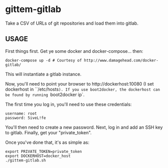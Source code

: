 # gittem-gitlab

Take a CSV of URLs of git repositories and load them into gitlab.

## USAGE

First things first. Get ye some docker and docker-compose... then:

```
docker-compose up -d # Courtesy of http://www.damagehead.com/docker-gitlab/
```

This will instantiate a gitlab instance.

Now, you'll need to point your browser to http://dockerhost:10080 (I set dockerhost in ``/etc/hosts`). If you use boot2docker, the dockerhost can be found by running `boot2docker ip`.

The first time you log in, you'll need to use these credentials:
```
username: root
password: 5iveL!fe
```

You'll then need to create a new password. Next, log in and add an SSH key to gitlab. Finally, get your "private_token".

Once you've done that, it's as simple as:

```
export PRIVATE_TOKEN=private_token
export DOCKERHOST=docker_host
./gittem-gitlab.sh
```
